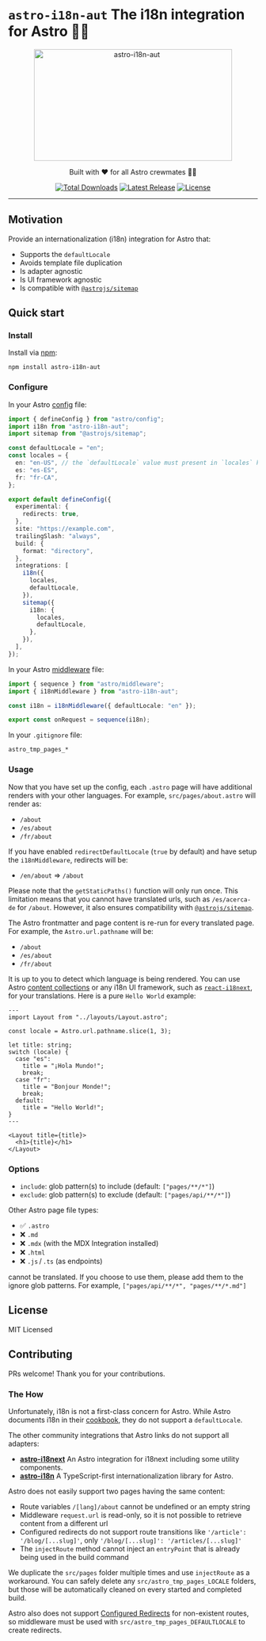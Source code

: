 # `astro-i18n-aut` The i18n integration for Astro 🧑‍🚀

<p align="center">
  <a href="https://github.com/jlarmstrongiv/astro-i18n-aut#readme" target="_blank">
    <picture>
      <source media="(prefers-color-scheme: dark)" srcset="https://raw.githubusercontent.com/jlarmstrongiv/astro-i18n-aut/main/logos/astro-i18n-aut-dark.svg">
      <source media="(prefers-color-scheme: light)" srcset="https://raw.githubusercontent.com/jlarmstrongiv/astro-i18n-aut/main/logos/astro-i18n-aut-light.svg">
      <img alt="astro-i18n-aut" src="https://raw.githubusercontent.com/jlarmstrongiv/astro-i18n-aut/HEAD/logos/astro-i18n-aut-light.svg" width="400" height="225" style="max-width: 100%;">
    </picture>
  </a>
</p>

<p align="center">
  Built with ❤️ for all Astro crewmates 🧑‍🚀
</p>

<p align="center">
  <a href="https://www.npmjs.com/package/astro-i18n-aut"><img src="https://img.shields.io/npm/dt/astro-i18n-aut.svg" alt="Total Downloads"></a>
  <!-- https://github.com/astro-i18n-aut/astro-i18n-aut/releases -->
  <a href="https://www.npmjs.com/package/astro-i18n-aut?activeTab=versions"><img src="https://img.shields.io/npm/v/astro-i18n-aut.svg" alt="Latest Release"></a>
  <a href="https://github.com/jlarmstrongiv/astro-i18n-aut/blob/main/LICENSE.md"><img src="https://img.shields.io/npm/l/astro-i18n-aut.svg" alt="License"></a>
</p>

---

## Motivation

Provide an internationalization (i18n) integration for Astro that:

- Supports the `defaultLocale`
- Avoids template file duplication
- Is adapter agnostic
- Is UI framework agnostic
- Is compatible with [`@astrojs/sitemap`](https://www.npmjs.com/package/@astrojs/sitemap)

## Quick start

### Install

Install via [npm](https://www.npmjs.com/package/astro-i18n-aut):

```shell
npm install astro-i18n-aut
```

### Configure

In your Astro [config](https://docs.astro.build/en/guides/configuring-astro/#supported-config-file-types) file:

```ts
import { defineConfig } from "astro/config";
import i18n from "astro-i18n-aut";
import sitemap from "@astrojs/sitemap";

const defaultLocale = "en";
const locales = {
  en: "en-US", // the `defaultLocale` value must present in `locales` keys
  es: "es-ES",
  fr: "fr-CA",
};

export default defineConfig({
  experimental: {
    redirects: true,
  },
  site: "https://example.com",
  trailingSlash: "always",
  build: {
    format: "directory",
  },
  integrations: [
    i18n({
      locales,
      defaultLocale,
    }),
    sitemap({
      i18n: {
        locales,
        defaultLocale,
      },
    }),
  ],
});
```

In your Astro [middleware](https://docs.astro.build/en/guides/middleware/#chaining-middleware) file:

```ts
import { sequence } from "astro/middleware";
import { i18nMiddleware } from "astro-i18n-aut";

const i18n = i18nMiddleware({ defaultLocale: "en" });

export const onRequest = sequence(i18n);
```

In your `.gitignore` file:

```gitignore
astro_tmp_pages_*
```

### Usage

Now that you have set up the config, each `.astro` page will have additional renders with your other languages. For example, `src/pages/about.astro` will render as:

- `/about`
- `/es/about`
- `/fr/about`

If you have enabled `redirectDefaultLocale` (`true` by default) and have setup the `i18nMiddleware`, redirects will be:

- `/en/about` => `/about`

Please note that the `getStaticPaths()` function will only run once. This limitation means that you cannot have translated urls, such as `/es/acerca-de` for `/about`. However, it also ensures compatibility with [`@astrojs/sitemap`](https://www.npmjs.com/package/@astrojs/sitemap).

The Astro frontmatter and page content is re-run for every translated page. For example, the `Astro.url.pathname` will be:

- `/about`
- `/es/about`
- `/fr/about`

It is up to you to detect which language is being rendered. You can use Astro [content collections](https://docs.astro.build/en/guides/content-collections/) or any i18n UI framework, such as [`react-i18next`](https://www.npmjs.com/package/react-i18next), for your translations. Here is a pure `Hello World` example:

```astro
---
import Layout from "../layouts/Layout.astro";

const locale = Astro.url.pathname.slice(1, 3);

let title: string;
switch (locale) {
  case "es":
    title = "¡Hola Mundo!";
    break;
  case "fr":
    title = "Bonjour Monde!";
    break;
  default:
    title = "Hello World!";
}
---

<Layout title={title}>
  <h1>{title}</h1>
</Layout>
```

### Options

- `include`: glob pattern(s) to include (default: `["pages/**/*"]`)
- `exclude`: glob pattern(s) to exclude (default: `["pages/api/**/*"]`)

Other Astro page file types:

- ✅ `.astro`
- ❌ `.md`
- ❌ `.mdx` (with the MDX Integration installed)
- ❌ `.html`
- ❌ `.js` / `.ts` (as endpoints)

cannot be translated. If you choose to use them, please add them to the ignore glob patterns. For example, `["pages/api/**/*", "pages/**/*.md"]`

## License

MIT Licensed

## Contributing

PRs welcome! Thank you for your contributions.

### The How

Unfortunately, i18n is not a first-class concern for Astro. While Astro documents i18n in their [cookbook](https://docs.astro.build/en/recipes/i18n/), they do not support a `defaultLocale`.

The other community integrations that Astro links do not support all adapters:

- [**astro-i18next**](https://www.npmjs.com/package/astro-i18next) An Astro integration for i18next including some utility components.
- [**astro-i18n**](https://www.npmjs.com/package/astro-i18n) A TypeScript-first internationalization library for Astro.

Astro does not easily support two pages having the same content:

- Route variables `/[lang]/about` cannot be undefined or an empty string
- Middleware `request.url` is read-only, so it is not possible to retrieve content from a different url
- Configured redirects do not support route transitions like `'/article': '/blog/[...slug]'`, only `'/blog/[...slug]': '/articles/[...slug]'`
- The `injectRoute` method cannot inject an `entryPoint` that is already being used in the build command

We duplicate the `src/pages` folder multiple times and use `injectRoute` as a workaround. You can safely delete any `src/astro_tmp_pages_LOCALE` folders, but those will be automatically cleaned on every started and completed build.

Astro also does not support [Configured Redirects](https://docs.astro.build/en/core-concepts/routing/#configured-redirects-experimental) for non-existent routes, so middleware must be used with `src/astro_tmp_pages_DEFAULTLOCALE` to create redirects.
